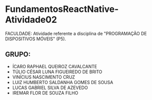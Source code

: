 # FundamentosReactNative-Atividade02
FACULDADE: Atividade referente a disciplina de "PROGRAMAÇÃO DE DISPOSITIVOS MÓVEIS" (P5).


## GRUPO:
* ÍCARO RAPHAEL QUEIROZ CAVALCANTE
* TÚLIO CÉSAR LUNA FIGUEIREDO DE BRITO
* VINÍCIUS NASCIMENTO CRUZ
* LUIZ HUMBERTO SALDANHA GOMES DE SOUSA
* LUCAS GABRIEL SILVA DE AZEVEDO
* IREMAR FLOR DE SOUZA FILHO